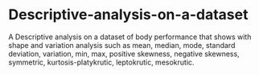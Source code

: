 # Descriptive-analysis-on-a-dataset
A Descriptive analysis on a dataset of body performance that shows with shape and variation analysis such as mean, median, mode, standard deviation, variation, min, max, positive skewness, negative skewness, symmetric, kurtosis-platykrutic, leptokrutic, mesokrutic. 
